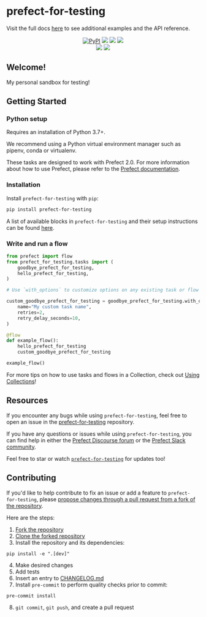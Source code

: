 # prefect-for-testing

Visit the full docs [here](https://ahuang11.github.io/prefect-for-testing) to see additional examples and the API reference.

<p align="center">
    <a href="https://pypi.python.org/pypi/prefect-for-testing/" alt="PyPI version">
        <img alt="PyPI" src="https://img.shields.io/pypi/v/prefect-for-testing?color=0052FF&labelColor=090422"></a>
    <a href="https://github.com/ahuang11/prefect-for-testing/" alt="Stars">
        <img src="https://img.shields.io/github/stars/ahuang11/prefect-for-testing?color=0052FF&labelColor=090422" /></a>
    <a href="https://pepy.tech/badge/prefect-for-testing/" alt="Downloads">
        <img src="https://img.shields.io/pypi/dm/prefect-for-testing?color=0052FF&labelColor=090422" /></a>
    <a href="https://github.com/ahuang11/prefect-for-testing/pulse" alt="Activity">
        <img src="https://img.shields.io/github/commit-activity/m/ahuang11/prefect-for-testing?color=0052FF&labelColor=090422" /></a>
    <br>
    <a href="https://prefect-community.slack.com" alt="Slack">
        <img src="https://img.shields.io/badge/slack-join_community-red.svg?color=0052FF&labelColor=090422&logo=slack" /></a>
    <a href="https://discourse.prefect.io/" alt="Discourse">
        <img src="https://img.shields.io/badge/discourse-browse_forum-red.svg?color=0052FF&labelColor=090422&logo=discourse" /></a>
</p>

## Welcome!

My personal sandbox for testing!

## Getting Started

### Python setup

Requires an installation of Python 3.7+.

We recommend using a Python virtual environment manager such as pipenv, conda or virtualenv.

These tasks are designed to work with Prefect 2.0. For more information about how to use Prefect, please refer to the [Prefect documentation](https://orion-docs.prefect.io/).

### Installation

Install `prefect-for-testing` with `pip`:

```bash
pip install prefect-for-testing
```

A list of available blocks in `prefect-for-testing` and their setup instructions can be found [here](https://ahuang11.github.io/prefect-for-testing/#blocks-catalog).

### Write and run a flow

```python
from prefect import flow
from prefect_for_testing.tasks import (
    goodbye_prefect_for_testing,
    hello_prefect_for_testing,
)

# Use `with_options` to customize options on any existing task or flow

custom_goodbye_prefect_for_testing = goodbye_prefect_for_testing.with_options(
    name="My custom task name",
    retries=2,
    retry_delay_seconds=10,
)

@flow
def example_flow():
    hello_prefect_for_testing
    custom_goodbye_prefect_for_testing

example_flow()
```

For more tips on how to use tasks and flows in a Collection, check out [Using Collections](https://orion-docs.prefect.io/collections/usage/)!

## Resources

If you encounter any bugs while using `prefect-for-testing`, feel free to open an issue in the [prefect-for-testing](https://github.com/ahuang11/prefect-for-testing) repository.

If you have any questions or issues while using `prefect-for-testing`, you can find help in either the [Prefect Discourse forum](https://discourse.prefect.io/) or the [Prefect Slack community](https://prefect.io/slack).

Feel free to star or watch [`prefect-for-testing`](https://github.com/ahuang11/prefect-for-testing) for updates too!

## Contributing

If you'd like to help contribute to fix an issue or add a feature to `prefect-for-testing`, please [propose changes through a pull request from a fork of the repository](https://docs.github.com/en/pull-requests/collaborating-with-pull-requests/proposing-changes-to-your-work-with-pull-requests/creating-a-pull-request-from-a-fork).

Here are the steps:
1. [Fork the repository](https://docs.github.com/en/get-started/quickstart/fork-a-repo#forking-a-repository)
2. [Clone the forked repository](https://docs.github.com/en/get-started/quickstart/fork-a-repo#cloning-your-forked-repository)
3. Install the repository and its dependencies:
```
pip install -e ".[dev]"
```
4. Make desired changes
5. Add tests
6. Insert an entry to [CHANGELOG.md](https://github.com/ahuang11/prefect-for-testing/blob/main/CHANGELOG.md)
7. Install `pre-commit` to perform quality checks prior to commit:
```
pre-commit install
```
8. `git commit`, `git push`, and create a pull request
